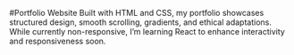 #Portfolio Website
Built with HTML and CSS, my portfolio showcases structured design, smooth scrolling, gradients, and ethical adaptations. While currently non-responsive, I’m learning React to enhance interactivity and responsiveness soon.
